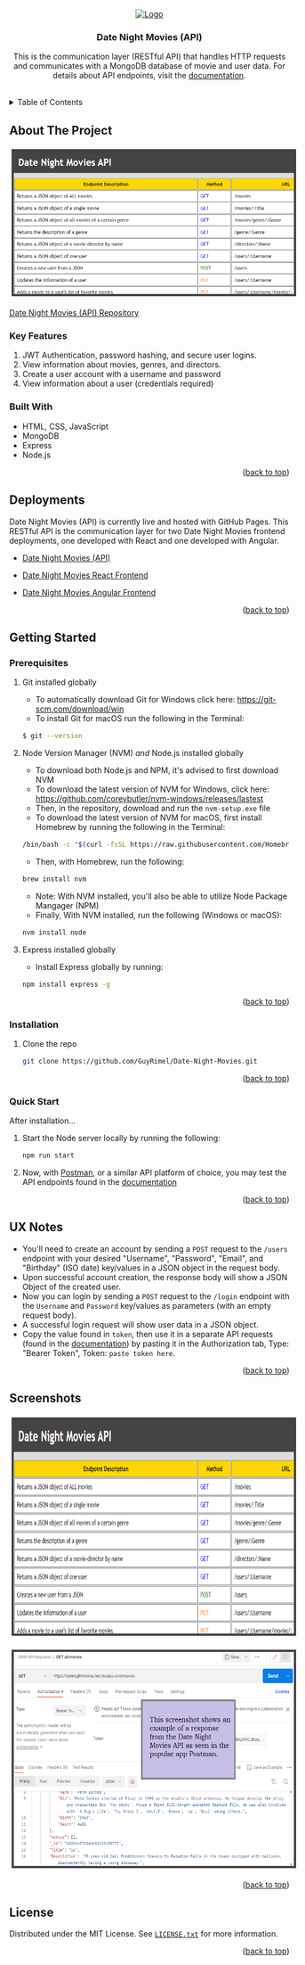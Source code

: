 <!-- Markdown syntax here: https://www.markdownguide.org/basic-syntax/ -->
<a id="readme-top"></a>
<br />

<div align="center">
  <a href="https://guyrimel.github.io/Portfolio-Site/index.html">
    <img src="img/RLogoNoName.ico" alt="Logo" width="80" height="80">
  </a>

  <h3 align="center">Date Night Movies (API)</h3>

  <p align="center">
    This is the communication layer (RESTful API) that handles HTTP requests and communicates with a MongoDB database of movie and user data. For details about API endpoints, visit the <a href="https://datenightmovies.herokuapp.com/documentation" target="_blank">documentation</a>.
  </p>
</div>
<br />

<!-- TABLE OF CONTENTS -->

<details>
  <summary>Table of Contents</summary>
  <ol>
    <li>
      <a href="#about-the-project">About The Project</a>
      <ul>
        <li><a href="#key-features">Key Features</a></li>
        <li><a href="#built-with">Built With</a></li>
        <li><a href="#deployments">Deployments</a></li>
      </ul>
    </li>
    <li>
      <a href="#getting-started">Getting Started</a>
      <ul>
        <li><a href="#prerequisites">Prerequisites</a></li>
        <li><a href="#installation">Installation</a></li>
        <li><a href="#quick-start">Quick Start</a></li>
        <li><a href="#ux-notes">UX Notes</a></li>
      </ul>
    </li>
    <li><a href="#license">License</a></li>
  </ol>
</details>

<!-- ABOUT THE PROJECT -->

## About The Project

<!-- SCREENSHOT -->

<img
  alt="Pokedexterity Screenshot"
  src="img/screenshots/screenshot00.png"
  style="height: 16rem; width: auto; padding: 0.25rem; margin: 0.25rem; background-color: #444;"
/>

[Date Night Movies (API) Repository](https://github.com/GuyRimel/Date-Night-Movies)

<!-- KEY FEATURES -->

### Key Features

1. JWT Authentication, password hashing, and secure user logins.
2. View information about movies, genres, and directors.
3. Create a user account with a username and password
3. View information about a user (credentials required)

<!-- BUILT WITH -->

### Built With

- HTML, CSS, JavaScript
- MongoDB
- Express
- Node.js

<p align="right">(<a href="#readme-top">back to top</a>)</p>

<!-- DEPLOYMENTS -->
## Deployments

Date Night Movies (API) is currently live and hosted with GitHub Pages. This RESTful API is the communication layer for two Date Night Movies frontend deployments, one developed with React and one developed with Angular.

- [Date Night Movies (API)](https://datenightmovies.herokuapp.com/)

- [Date Night Movies React Frontend](https://datenightmovies.netlify.app/)

- [Date Night Movies Angular Frontend](https://guyrimel.github.io/Date-Night-Movies-Angular-Client/)



<p align="right">(<a href="#readme-top">back to top</a>)</p>

<!-- GETTING STARTED -->

## Getting Started

<!-- PREREQUISITES -->

### Prerequisites

1. Git installed globally
    - To automatically download Git for Windows click here: https://git-scm.com/download/win
    - To install Git for macOS run the following in the Terminal:

    ```sh
    $ git --version
    ```

2. Node Version Manager (NVM) *and* Node.js installed globally
    - To download both Node.js and NPM, it's advised to first download NVM
    - To download the latest version of NVM for Windows, click here: https://github.com/coreybutler/nvm-windows/releases/lastest
    - Then, in the repository, download and run the `nvm-setup.exe` file
    - To download the latest version of NVM for macOS, first install Homebrew by running the following in the Terminal:

    ```sh
    /bin/bash -c "$(curl -fsSL https://raw.githubusercontent.com/Homebrew/install/master/install.sh)"
    ```

    - Then, with Homebrew, run the following:

    ```sh
    brew install nvm
    ```

    - Note: With NVM installed, you'll also be able to utilize Node Package Mangager (NPM)
    - Finally, With NVM installed, run the following (Windows or macOS):

    ```sh
    nvm install node
    ```

3. Express installed globally
    - Install Express globally by running:

    ```sh
    npm install express -g
    ```

<p align="right">(<a href="#readme-top">back to top</a>)</p>

<!-- INSTALLATION -->

### Installation

1. Clone the repo

   ```sh
   git clone https://github.com/GuyRimel/Date-Night-Movies.git
   ```

<p align="right">(<a href="#readme-top">back to top</a>)</p>

<!-- QUICK START -->

### Quick Start

After installation...

1. Start the Node server locally by running the following:

   ```sh
   npm run start
   ```

2. Now, with [Postman](https://www.postman.com/downloads/), or a similar API platform of choice, you may test the API endpoints found in the [documentation](https://datenightmovies.herokuapp.com/documentation)

<p align="right">(<a href="#readme-top">back to top</a>)</p>

<!-- UX NOTES -->

## UX Notes

- You'll need to create an account by sending a `POST` request to the `/users` endpoint with your desired "Username", "Password", "Email", and "Birthday" (ISO date) key/values in a JSON object in the request body.
- Upon successful account creation, the response body will show a JSON Object of the created user.
- Now you can login by sending a `POST` request to the `/login` endpoint with the `Username` and `Password` key/values as parameters (with an empty request body).
- A successful login request will show user data in a JSON object.
- Copy the value found in `token`, then use it in a separate API requests (found in the [documentation](https://datenightmovies.herokuapp.com/documentation)) by pasting it in the Authorization tab, Type: "Bearer Token", Token: `paste token here`.

<p align="right">(<a href="#readme-top">back to top</a>)</p>

<!-- SCREENSHOTS -->
## Screenshots

<img
  src="img/screenshots/screenshot00.png"
  alt="screenshot"
  style="height: 24rem; width: auto; padding: 0.25rem; margin: 0.25rem; background-color: #444;"
/>

<img
  src="img/screenshots/screenshot01.png"
  alt="screenshot"
  style="height: 24rem; width: auto; padding: 0.25rem; margin: 0.25rem; background-color: #444;"
/>

<p align="right">(<a href="#readme-top">back to top</a>)</p>

<!-- LICENSE -->
## License

Distributed under the MIT License. See <a href="LICENSE.txt" target="_blank">`LICENSE.txt`</a> for more information.

<p align="right">(<a href="#readme-top">back to top</a>)</p>
